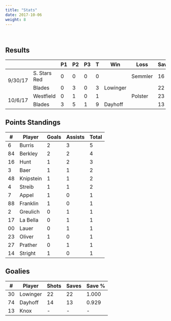 ```yaml
---
title: "Stats"
date: 2017-10-06
weight: 8
---
```

<div class="sponsorcontainer">
  <a id="stats-a1" href="#"><img id="stats-s1" class="image sponsor"></a>
  <a id="stats-a2" href="#"><img id="stats-s2" class="image sponsor"></a>
</div>

Results
-------
<table>
  <thead>
    <tr>
      <th></th>
      <th></th>
      <th>P1</th>
      <th>P2</th>
      <th>P3</th>
      <th>T</th>
      <th>Win</th>
      <th>Loss</th>
      <th>Saves</th>
    <tr>
  </thead>

  <!--
      Use class "odd" or "even" on every other row. CSS nth-child
      doesn't work because of rowspan elements.
  -->
  <!-- South Stars Red vs. Blades, 9/30/17 -->
  <tr class="odd">
    <td rowspan="2">9/30/17</td>
    <td>S. Stars Red</td>
    <td>0</td>
    <td>0</td>
    <td>0</td>
    <td>0</td>
    <td></td>
    <td>Semmler</td>
    <td>16</td>
  </tr>
  <tr class="odd">
    <td>Blades</td>
    <td>0</td>
    <td>3</td>
    <td>0</td>
    <td>3</td>
    <td>Lowinger</td>
    <td></td>
    <td>22</td>
  </tr>
  <!-- Westfield vs Blades, 10/6/17 -->
  <tr class="even">
    <td rowspan="2">10/6/17</td>
    <td>Westfield</td>
    <td>0</td>
    <td>1</td>
    <td>0</td>
    <td>1</td>
    <td></td>
    <td>Polster</td>
    <td>23</td>
  </tr>
  <tr class="even">
    <td>Blades</td>
    <td>3</td>
    <td>5</td>
    <td>1</td>
    <td>9</td>
    <td>Dayhoff</td>
    <td></td>
    <td>13</td>
  </tr>
</table>

Points Standings
----------------
<table>
  <thead>
    <tr>
      <th>#</th>
      <th>Player</th>
      <th>Goals</th>
      <th>Assists</th>
      <th>Total</th>
    <tr>
  </thead>
  <tr>
    <td>6</td>
    <td>Burris</td>
    <td>2</td>
    <td>3</td>
    <td>5</td>
  </tr>
  <tr>
    <td>84</td>
    <td>Berkley</td>
    <td>2</td>
    <td>2</td>
    <td>4</td>
  </tr>
  <tr>
    <td>16</td>
    <td>Hunt</td>
    <td>1</td>
    <td>2</td>
    <td>3</td>
  </tr>
  <tr>
    <td>3</td>
    <td>Baer</td>
    <td>1</td>
    <td>1</td>
    <td>2</td>
  </tr>
  <tr>
    <td>48</td>
    <td>Knipstein</td>
    <td>1</td>
    <td>1</td>
    <td>2</td>
  </tr>
  <tr>
    <td>4</td>
    <td>Streib</td>
    <td>1</td>
    <td>1</td>
    <td>2</td>
  </tr>
  <tr>
    <td>7</td>
    <td>Appel</td>
    <td>1</td>
    <td>0</td>
    <td>1</td>
  </tr>
  <tr>
    <td>88</td>
    <td>Franklin</td>
    <td>1</td>
    <td>0</td>
    <td>1</td>
  </tr>
  <tr>
    <td>2</td>
    <td>Greulich</td>
    <td>0</td>
    <td>1</td>
    <td>1</td>
  </tr>
  <tr>
    <td>17</td>
    <td>La Bella</td>
    <td>0</td>
    <td>1</td>
    <td>1</td>
  </tr>
  <tr>
    <td>00</td>
    <td>Lauer</td>
    <td>0</td>
    <td>1</td>
    <td>1</td>
  </tr>
  <tr>
    <td>23</td>
    <td>Oliver</td>
    <td>1</td>
    <td>0</td>
    <td>1</td>
  </tr>
  <tr>
    <td>27</td>
    <td>Prather</td>
    <td>0</td>
    <td>1</td>
    <td>1</td>
  </tr>
  <tr>
    <td>14</td>
    <td>Stright</td>
    <td>1</td>
    <td>0</td>
    <td>1</td>
  </tr>
</table>

Goalies
----------------
<table>
  <thead>
    <tr>
      <th>#</th>
      <th>Player</th>
      <th>Shots</th>
      <th>Saves</th>
      <th>Save %</th>
    <tr>
  </thead>
  <tr>
    <td>30</td>
    <td>Lowinger</td>
    <td>22</td>
    <td>22</td>
    <td>1.000</td>
  </tr>
  <tr>
    <td>74</td>
    <td>Dayhoff</td>
    <td>14</td>
    <td>13</td>
    <td>0.929</td>
  </tr>
  <tr>
    <td>13</td>
    <td>Knox</td>
    <td>-</td>
    <td>-</td>
    <td>-</td>
  </tr>
</table>
